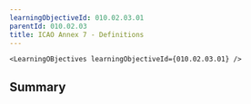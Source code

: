 ```yaml
---
learningObjectiveId: 010.02.03.01
parentId: 010.02.03
title: ICAO Annex 7 - Definitions
---
```


```tsx eval
<LearningOBjectives learningObjectiveId={010.02.03.01} />
```

## Summary
